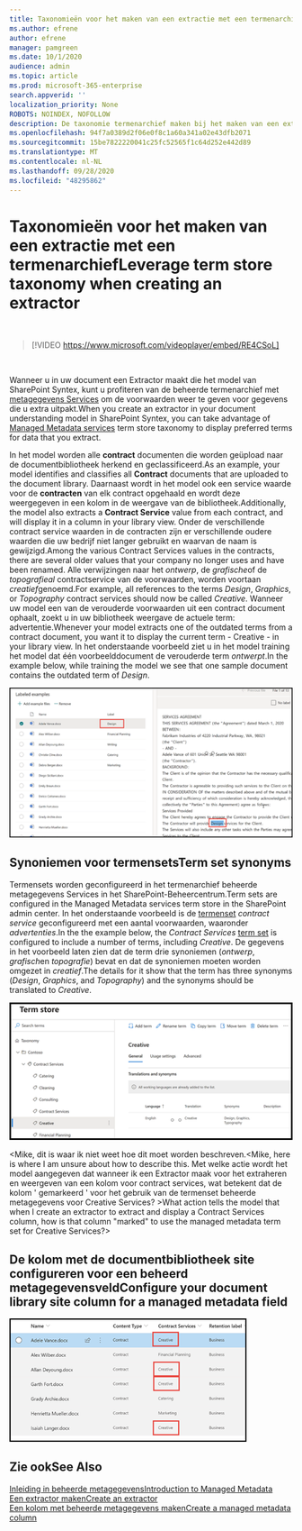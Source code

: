 ```yaml
---
title: Taxonomieën voor het maken van een extractie met een termenarchief
ms.author: efrene
author: efrene
manager: pamgreen
ms.date: 10/1/2020
audience: admin
ms.topic: article
ms.prod: microsoft-365-enterprise
search.appverid: ''
localization_priority: None
ROBOTS: NOINDEX, NOFOLLOW
description: De taxonomie termenarchief maken bij het maken van een extractor in uw document met een model in Microsoft SharePoint Syntex.
ms.openlocfilehash: 94f7a0389d2f06e0f8c1a60a341a02e43dfb2071
ms.sourcegitcommit: 15be7822220041c25fc52565f1c64d252e442d89
ms.translationtype: MT
ms.contentlocale: nl-NL
ms.lasthandoff: 09/28/2020
ms.locfileid: "48295862"
---
```

# <a name="leverage-term-store-taxonomy-when-creating-an-extractor"></a><span data-ttu-id="23f45-103">Taxonomieën voor het maken van een extractie met een termenarchief</span><span class="sxs-lookup"><span data-stu-id="23f45-103">Leverage term store taxonomy when creating an extractor</span></span>


</br>

> [!VIDEO https://www.microsoft.com/videoplayer/embed/RE4CSoL]

</br>

<span data-ttu-id="23f45-104">Wanneer u in uw document een Extractor maakt die het model van SharePoint Syntex, kunt u profiteren van de beheerde termenarchief met [metagegevens Services](https://docs.microsoft.com/sharepoint/managed-metadata#terms) om de voorwaarden weer te geven voor gegevens die u extra uitpakt.</span><span class="sxs-lookup"><span data-stu-id="23f45-104">When you create an extractor in your document understanding model in SharePoint Syntex, you can take advantage of [Managed Metadata services](https://docs.microsoft.com/sharepoint/managed-metadata#terms) term store taxonomy to display preferred terms for data that you extract.</span></span>  

<span data-ttu-id="23f45-105">In het model worden alle **contract** documenten die worden geüpload naar de documentbibliotheek herkend en geclassificeerd.</span><span class="sxs-lookup"><span data-stu-id="23f45-105">As an example, your model identifies and classifies all **Contract** documents that are uploaded to the document library.</span></span>  <span data-ttu-id="23f45-106">Daarnaast wordt in het model ook een service waarde voor de **contracten** van elk contract opgehaald en wordt deze weergegeven in een kolom in de weergave van de bibliotheek.</span><span class="sxs-lookup"><span data-stu-id="23f45-106">Additionally, the model also extracts a **Contract Service** value from each contract, and will display it in a column in your library view.</span></span> <span data-ttu-id="23f45-107">Onder de verschillende contract service waarden in de contracten zijn er verschillende oudere waarden die uw bedrijf niet langer gebruikt en waarvan de naam is gewijzigd.</span><span class="sxs-lookup"><span data-stu-id="23f45-107">Among the various Contract Services values in the contracts, there are several older values that your company no longer uses and have been renamed.</span></span> <span data-ttu-id="23f45-108">Alle verwijzingen naar het *ontwerp*, de *grafische*of de *topografieal* contractservice van de voorwaarden, worden voortaan *creatief*genoemd.</span><span class="sxs-lookup"><span data-stu-id="23f45-108">For example, all references to the terms *Design*, *Graphics*, or *Topography* contract services should now be called *Creative*.</span></span> <span data-ttu-id="23f45-109">Wanneer uw model een van de verouderde voorwaarden uit een contract document ophaalt, zoekt u in uw bibliotheek weergave de actuele term: advertentie.</span><span class="sxs-lookup"><span data-stu-id="23f45-109">Whenever your model extracts one of the outdated terms from a contract document, you want it to display the current term - Creative - in your library view.</span></span> <span data-ttu-id="23f45-110">In het onderstaande voorbeeld ziet u in het model training het model dat één voorbeelddocument de verouderde term *ontwerpt*.</span><span class="sxs-lookup"><span data-stu-id="23f45-110">In the example below, while training the model we see that one sample document contains the outdated term of *Design*.</span></span>

   ![Termenarchief](../media/content-understanding/design.png)</br>


## <a name="term-set-synonyms"></a><span data-ttu-id="23f45-112">Synoniemen voor termensets</span><span class="sxs-lookup"><span data-stu-id="23f45-112">Term set synonyms</span></span> 

<span data-ttu-id="23f45-113">Termensets worden geconfigureerd in het termenarchief beheerde metagegevens Services in het SharePoint-Beheercentrum.</span><span class="sxs-lookup"><span data-stu-id="23f45-113">Term sets are configured in the Managed Metadata services term store in the SharePoint admin center.</span></span> <span data-ttu-id="23f45-114">In het onderstaande voorbeeld is de [termenset](https://docs.microsoft.com/sharepoint/managed-metadata#term-set) *contract service* geconfigureerd met een aantal voorwaarden, waaronder *advertenties*.</span><span class="sxs-lookup"><span data-stu-id="23f45-114">In the the example below, the *Contract Services* [term set](https://docs.microsoft.com/sharepoint/managed-metadata#term-set) is configured to include a number of terms, including *Creative*.</span></span>  <span data-ttu-id="23f45-115">De gegevens in het voorbeeld laten zien dat de term drie synoniemen (*ontwerp*, *grafisch*en *topografie*) bevat en dat de synoniemen moeten worden omgezet in *creatief*.</span><span class="sxs-lookup"><span data-stu-id="23f45-115">The details for it show that the term has three synonyms (*Design*, *Graphics*, and *Topography*) and the synonyms should be translated to *Creative*.</span></span>

   ![Termenset](../media/content-understanding/term-store.png)</br>

<span data-ttu-id="23f45-117"><Mike, dit is waar ik niet weet hoe dit moet worden beschreven.</span><span class="sxs-lookup"><span data-stu-id="23f45-117"><Mike, here is where I am unsure about how to describe this.</span></span>  <span data-ttu-id="23f45-118">Met welke actie wordt het model aangegeven dat wanneer ik een Extractor maak voor het extraheren en weergeven van een kolom voor contract services, wat betekent dat de kolom ' gemarkeerd ' voor het gebruik van de termenset beheerde metagegevens voor Creative Services? ></span><span class="sxs-lookup"><span data-stu-id="23f45-118">What action tells the model that when I create an extractor to extract and display a Contract Services column, how is that column "marked" to use the managed metadata term set for Creative Services?></span></span>

## <a name="configure-your-document-library-site-column-for-a-managed-metadata-field"></a><span data-ttu-id="23f45-119">De kolom met de documentbibliotheek site configureren voor een beheerd metagegevensveld</span><span class="sxs-lookup"><span data-stu-id="23f45-119">Configure your document library site column for a managed metadata field</span></span>


   ![Beheerde metagegevens maken](../media/content-understanding/creative.png)</br>

## <a name="see-also"></a><span data-ttu-id="23f45-121">Zie ook</span><span class="sxs-lookup"><span data-stu-id="23f45-121">See Also</span></span>
[<span data-ttu-id="23f45-122">Inleiding in beheerde metagegevens</span><span class="sxs-lookup"><span data-stu-id="23f45-122">Introduction to Managed Metadata</span></span>](https://docs.microsoft.com/sharepoint/managed-metadata#terms)</br>
[<span data-ttu-id="23f45-123">Een extractor maken</span><span class="sxs-lookup"><span data-stu-id="23f45-123">Create an extractor</span></span>](create-an-extractor.md)</br>
[<span data-ttu-id="23f45-124">Een kolom met beheerde metagegevens maken</span><span class="sxs-lookup"><span data-stu-id="23f45-124">Create a managed metadata column</span></span>](https://support.microsoft.com/office/create-a-managed-metadata-column-8fad9e35-a618-4400-b3c7-46f02785d27f?redirectSourcePath=%252farticle%252fc2a06717-8105-4aea-890d-3082853ab7b7&ui=en-US&rs=en-US&ad=US)</br>





